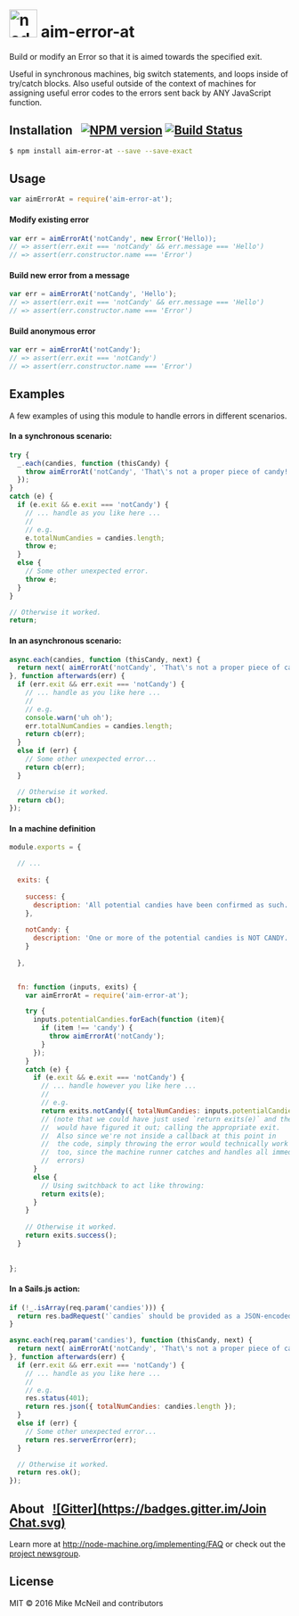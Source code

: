<h1>
  <a href="http://node-machine.org" title="Node-Machine public registry"><img alt="node-machine logo" title="Node-Machine Project" src="http://node-machine.org/images/machine-anthropomorph-for-white-bg.png" width="50" /></a>
  aim-error-at
</h1>


Build or modify an Error so that it is aimed towards the specified exit.

Useful in synchronous machines, big switch statements, and loops inside of try/catch blocks. Also useful outside of the context of machines for assigning useful error codes to the errors sent back by ANY JavaScript function.


## Installation &nbsp; [![NPM version](https://badge.fury.io/js/machinepack-process.svg)](http://badge.fury.io/js/machinepack-process) [![Build Status](https://travis-ci.org/treelinehq/machinepack-process.png?branch=master)](https://travis-ci.org/treelinehq/machinepack-process)

```sh
$ npm install aim-error-at --save --save-exact
```


## Usage

```javascript
var aimErrorAt = require('aim-error-at');
```


#### Modify existing error

```javascript
var err = aimErrorAt('notCandy', new Error('Hello));
// => assert(err.exit === 'notCandy' && err.message === 'Hello')
// => assert(err.constructor.name === 'Error')
```

#### Build new error from a message

```javascript
var err = aimErrorAt('notCandy', 'Hello');
// => assert(err.exit === 'notCandy' && err.message === 'Hello')
// => assert(err.constructor.name === 'Error')
```

#### Build anonymous error

```javascript
var err = aimErrorAt('notCandy');
// => assert(err.exit === 'notCandy')
// => assert(err.constructor.name === 'Error')
```




## Examples

A few examples of using this module to handle errors in different scenarios.


#### In a synchronous scenario:

```javascript
try {
  _.each(candies, function (thisCandy) {
    throw aimErrorAt('notCandy', 'That\'s not a proper piece of candy!');
  });
}
catch (e) {
  if (e.exit && e.exit === 'notCandy') {
    // ... handle as you like here ...
    //
    // e.g.
    e.totalNumCandies = candies.length;
    throw e;
  }
  else {
    // Some other unexpected error.
    throw e;
  }
}

// Otherwise it worked.
return;
```

#### In an asynchronous scenario:

```javascript
async.each(candies, function (thisCandy, next) {
  return next( aimErrorAt('notCandy', 'That\'s not a proper piece of candy!') );
}, function afterwards(err) {
  if (err.exit && err.exit === 'notCandy') {
    // ... handle as you like here ...
    //
    // e.g. 
    console.warn('uh oh');
    err.totalNumCandies = candies.length;
    return cb(err);
  }
  else if (err) {
    // Some other unexpected error...
    return cb(err);
  }

  // Otherwise it worked.
  return cb();
});
```


#### In a machine definition

```javascript
module.exports = {

  // ...
  
  exits: {
    
    success: {
      description: 'All potential candies have been confirmed as such.'
    },
    
    notCandy: {
      description: 'One or more of the potential candies is NOT CANDY.'
    }
    
  },


  fn: function (inputs, exits) {
    var aimErrorAt = require('aim-error-at');

    try {
      inputs.potentialCandies.forEach(function (item){
        if (item !== 'candy') {
          throw aimErrorAt('notCandy');
        }
      });
    }
    catch (e) {
      if (e.exit && e.exit === 'notCandy') {
        // ... handle however you like here ...
        //
        // e.g.
        return exits.notCandy({ totalNumCandies: inputs.potentialCandies.length });
        // (note that we could have just used `return exits(e)` and the runner
        //  would have figured it out; calling the appropriate exit.
        //  Also since we're not inside a callback at this point in
        //  the code, simply throwing the error would technically work
        //  too, since the machine runner catches and handles all immediate
        //  errors)
      }
      else {
        // Using switchback to act like throwing:
        return exits(e);
      }
    }
    
    // Otherwise it worked.
    return exits.success();
  }
  
  
};
```


#### In a Sails.js action:

```javascript
if (!_.isArray(req.param('candies'))) {
  return res.badRequest('`candies` should be provided as a JSON-encoded array.'); 
}

async.each(req.param('candies'), function (thisCandy, next) {
  return next( aimErrorAt('notCandy', 'That\'s not a proper piece of candy!') );
}, function afterwards(err) {
  if (err.exit && err.exit === 'notCandy') {
    // ... handle as you like here ...
    //
    // e.g. 
    res.status(401);
    return res.json({ totalNumCandies: candies.length });
  }
  else if (err) {
    // Some other unexpected error...
    return res.serverError(err);
  }

  // Otherwise it worked.
  return res.ok();
});
```


## About  &nbsp; [![Gitter](https://badges.gitter.im/Join Chat.svg)](https://gitter.im/node-machine/general?utm_source=badge&utm_medium=badge&utm_campaign=pr-badge&utm_content=badge)

Learn more at <a href="http://node-machine.org/implementing/FAQ" title="Machine Project FAQ (for implementors)">http://node-machine.org/implementing/FAQ</a> or check out the [project newsgroup](https://groups.google.com/forum/?hl=en#!forum/node-machine).


## License

MIT &copy; 2016 Mike McNeil and contributors

